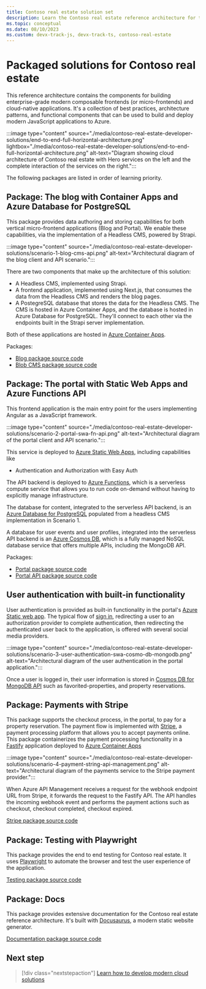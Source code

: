 ```yaml
---
title: Contoso real estate solution set
description: Learn the Contoso real estate reference architecture for this enterprise-grade modern composable cloud-native application and its scenarios.
ms.topic: conceptual
ms.date: 08/10/2023
ms.custom: devx-track-js, devx-track-ts, contoso-real-estate
---
```


# Packaged solutions for Contoso real estate 

This reference architecture contains the components for building enterprise-grade modern composable frontends (or micro-frontends) and cloud-native applications. It's a collection of best practices, architecture patterns, and functional components that can be used to build and deploy modern JavaScript applications to Azure.

:::image type="content" source="./media/contoso-real-estate-developer-solutions/end-to-end-full-horizontal-architecture.png" lightbox="./media/contoso-real-estate-developer-solutions/end-to-end-full-horizontal-architecture.png" alt-text="Diagram showing cloud architecture of Contoso real estate with Hero services on the left and the complete interaction of the services on the right.":::

The following packages are listed in order of learning priority.

## Package: The blog with Container Apps and Azure Database for PostgreSQL

This package provides data authoring and storing capabilities for both vertical micro-frontend applications (Blog and Portal). We enable these capabilities, via the implementation of a Headless CMS, powered by Strapi. 

:::image type="content" source="./media/contoso-real-estate-developer-solutions/scenario-1-blog-cms-api.png" alt-text="Architectural diagram of the blog client and API scenario.":::

There are two components that make up the architecture of this solution:

- A Headless CMS, implemented using Strapi.
- A frontend application, implemented using Next.js, that consumes the data from the Headless CMS and renders the blog pages.
- A PostegreSQL database that stores the data for the Headless CMS. The CMS is hosted in Azure Container Apps, and the database is hosted in Azure Database for PostgreSQL. They'll connect to each other via the endpoints built in the Strapi server implementation.

Both of these applications are hosted in [Azure Container Apps](/azure/container-apps/overview).

Packages:

* [Blog package source code](https://github.com/Azure-Samples/contoso-real-estate/tree/main/packages/blog)
* [Blob CMS package source code](https://github.com/Azure-Samples/contoso-real-estate/tree/main/packages/blog-cms)

## Package: The portal with Static Web Apps and Azure Functions API

This frontend application is the main entry point for the users implementing Angular as a JavaScript framework. 

:::image type="content" source="./media/contoso-real-estate-developer-solutions/scenario-2-portal-swa-fn-api.png" alt-text="Architectural diagram of the portal client and API scenario.":::

This service is deployed to [Azure Static Web Apps](/azure/static-web-apps/authentication-authorization), including capabilities like 
  - Authentication and Authorization with Easy Auth

The API backend is deployed to [Azure Functions](/azure/azure-functions/), which is a serverless compute service that allows you to run code on-demand without having to explicitly manage infrastructure.

The database for content, integrated to the serverless API backend, is an [Azure Database for PostgreSQL](https://azure.microsoft.com/services/postgresql/) populated from a headless CMS implementation in Scenario 1.

A database for user events and user profiles, integrated into the serverless API backend is an [Azure Cosmos DB](https://azure.microsoft.com/services/cosmos-db/), which is a fully managed NoSQL database service that offers multiple APIs, including the MongoDB API. 

Packages:

* [Portal package source code](https://github.com/Azure-Samples/contoso-real-estate/tree/main/packages/portal)
* [Portal API package source code](https://github.com/Azure-Samples/contoso-real-estate/tree/main/packages/api)

## User authentication with built-in functionality

User authentication is provided as built-in functionality in the portal's [Azure Static web app](/azure/static-web-apps/). The typical flow of [sign in](/azure/static-web-apps/authentication-authorization), redirecting a user to an authorization provider to complete authentication, then redirecting the authenticated user back to the application, is offered with several social media providers.

:::image type="content" source="./media/contoso-real-estate-developer-solutions/scenario-3-user-authentication-swa-cosmo-db-mongodb.png" alt-text="Architectural diagram of the user authentication in the portal application.":::

Once a user is logged in, their user information is stored in [Cosmos DB for MongoDB API](/azure/cosmos-db/mongodb/choose-model) such as favorited-properties, and property reservations. 

## Package: Payments with Stripe

This package supports the checkout process, in the portal, to pay for a property reservation. The payment flow is implemented with [Stripe](https://stripe.com/), a payment processing platform that allows you to accept payments online.
This package containerizes the payment processing functionality in a [Fastify](https://fastify.dev/) application deployed to [Azure Container Apps](/azure/container-apps/overview)

:::image type="content" source="./media/contoso-real-estate-developer-solutions/scenario-4-payment-string-api-management.png" alt-text="Architectural diagram of the payments service to the Stripe payment provider.":::

When Azure API Management receives a request for the webhook endpoint URL from Stripe, it forwards the request to the Fastify API. The API handles the incoming webhook event and performs the payment actions such as checkout, checkout completed, checkout expired. 

[Stripe package source code](https://github.com/Azure-Samples/contoso-real-estate/tree/main/packages/stripe)

## Package: Testing with Playwright

This package provides the end to end testing for Contoso real estate. It uses [Playwright](https://playwright.dev/) to automate the browser and test the user experience of the application. 

[Testing package source code](https://github.com/Azure-Samples/contoso-real-estate/tree/main/packages/testing)

## Package: Docs

This package provides extensive documentation for the Contoso real estate reference architecture. It's built with [Docusaurus](https://docusaurus.io/), a modern static website generator. 

[Documentation package source code](https://github.com/Azure-Samples/contoso-real-estate/tree/main/packages/docs)

## Next step

> [!div class="nextstepaction"]
> [Learn how to develop modern cloud solutions](contoso-real-estate-developer-tools.md)
